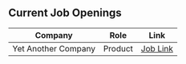 ## Current Job Openings

| Company | Role | Link |
| ------- | ---- | ---- |
| Yet Another Company | Product | [Job Link](https://yetanothercompany.com/job) |
